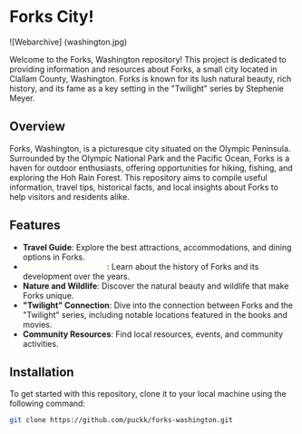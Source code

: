 # Forks City!

![Webarchive] 
(washington.jpg)

Welcome to the Forks, Washington repository! This project is dedicated to providing information and resources about Forks, a small city located in Clallam County, Washington. Forks is known for its lush natural beauty, rich history, and its fame as a key setting in the "Twilight" series by Stephenie Meyer.

## Overview

Forks, Washington, is a picturesque city situated on the Olympic Peninsula. Surrounded by the Olympic National Park and the Pacific Ocean, Forks is a haven for outdoor enthusiasts, offering opportunities for hiking, fishing, and exploring the Hoh Rain Forest. This repository aims to compile useful information, travel tips, historical facts, and local insights about Forks to help visitors and residents alike.

## Features

- **Travel Guide**: Explore the best attractions, accommodations, and dining options in Forks.
- **<span style="color:#FFFFEE">Historical Information</span>**: Learn about the history of Forks and its development over the years.
- **Nature and Wildlife**: Discover the natural beauty and wildlife that make Forks unique.
- **"Twilight" Connection**: Dive into the connection between Forks and the "Twilight" series, including notable locations featured in the books and movies.
- **Community Resources**: Find local resources, events, and community activities.

## Installation

To get started with this repository, clone it to your local machine using the following command:

```bash
git clone https://github.com/puckk/forks-washington.git
```
